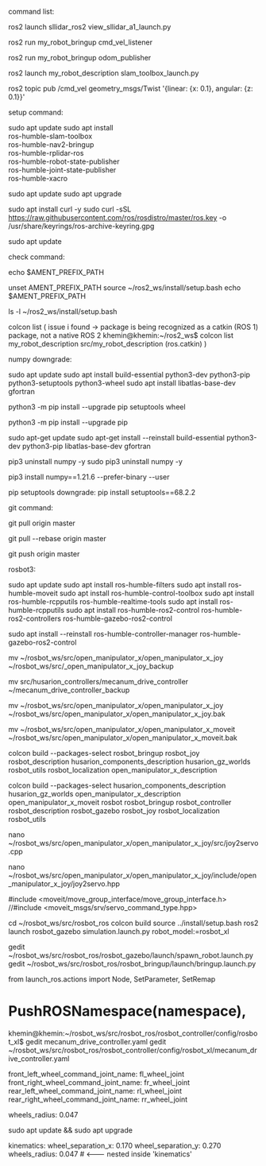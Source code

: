 command list:

ros2 launch sllidar_ros2 view_sllidar_a1_launch.py

ros2 run my_robot_bringup cmd_vel_listener

ros2 run my_robot_bringup odom_publisher

ros2 launch my_robot_description slam_toolbox_launch.py

ros2 topic pub /cmd_vel geometry_msgs/Twist '{linear: {x: 0.1}, angular: {z: 0.1}}'





setup command:

sudo apt update
sudo apt install \
    ros-humble-slam-toolbox \
    ros-humble-nav2-bringup \
    ros-humble-rplidar-ros \
    ros-humble-robot-state-publisher \
    ros-humble-joint-state-publisher \
    ros-humble-xacro


sudo apt update
sudo apt upgrade

sudo apt install curl -y
sudo curl -sSL https://raw.githubusercontent.com/ros/rosdistro/master/ros.key -o /usr/share/keyrings/ros-archive-keyring.gpg

sudo apt update





check command:

echo $AMENT_PREFIX_PATH

unset AMENT_PREFIX_PATH
source ~/ros2_ws/install/setup.bash
echo $AMENT_PREFIX_PATH

ls -l ~/ros2_ws/install/setup.bash

colcon list
(
issue i found -> package is being recognized as a catkin (ROS 1) package, not a native ROS 2
khemin@khemin:~/ros2_ws$ colcon list
my_robot_description	src/my_robot_description	(ros.catkin)
)



numpy downgrade:

sudo apt update
sudo apt install build-essential python3-dev python3-pip python3-setuptools python3-wheel
sudo apt install libatlas-base-dev gfortran

python3 -m pip install --upgrade pip setuptools wheel

python3 -m pip install --upgrade pip

sudo apt-get update
sudo apt-get install --reinstall build-essential python3-dev python3-pip libatlas-base-dev gfortran

pip3 uninstall numpy -y
sudo pip3 uninstall numpy -y

pip3 install numpy==1.21.6 --prefer-binary --user


pip setuptools downgrade:
pip install setuptools==68.2.2




git command:

git pull origin master

git pull --rebase origin master

git push origin master





rosbot3:

sudo apt update
sudo apt install ros-humble-filters
sudo apt install ros-humble-moveit
sudo apt install ros-humble-control-toolbox
sudo apt install ros-humble-rcpputils ros-humble-realtime-tools
sudo apt install ros-humble-rcpputils
sudo apt install ros-humble-ros2-control ros-humble-ros2-controllers ros-humble-gazebo-ros2-control

sudo apt install --reinstall ros-humble-controller-manager ros-humble-gazebo-ros2-control

mv ~/rosbot_ws/src/open_manipulator_x/open_manipulator_x_joy ~/rosbot_ws/src/_open_manipulator_x_joy_backup

mv src/husarion_controllers/mecanum_drive_controller ~/mecanum_drive_controller_backup

mv ~/rosbot_ws/src/open_manipulator_x/open_manipulator_x_joy ~/rosbot_ws/src/open_manipulator_x/open_manipulator_x_joy.bak

mv ~/rosbot_ws/src/open_manipulator_x/open_manipulator_x_moveit ~/rosbot_ws/src/open_manipulator_x/open_manipulator_x_moveit.bak


colcon build --packages-select rosbot_bringup rosbot_joy rosbot_description husarion_components_description husarion_gz_worlds rosbot_utils rosbot_localization open_manipulator_x_description

colcon build --packages-select husarion_components_description husarion_gz_worlds open_manipulator_x_description open_manipulator_x_moveit rosbot rosbot_bringup rosbot_controller rosbot_description rosbot_gazebo rosbot_joy rosbot_localization rosbot_utils

nano ~/rosbot_ws/src/open_manipulator_x/open_manipulator_x_joy/src/joy2servo.cpp

nano ~/rosbot_ws/src/open_manipulator_x/open_manipulator_x_joy/include/open_manipulator_x_joy/joy2servo.hpp

#include <moveit/move_group_interface/move_group_interface.h>
//#include <moveit_msgs/srv/servo_command_type.hpp>

cd ~/rosbot_ws/src/rosbot_ros
colcon build
source ../install/setup.bash
ros2 launch rosbot_gazebo simulation.launch.py robot_model:=rosbot_xl

gedit ~/rosbot_ws/src/rosbot_ros/rosbot_gazebo/launch/spawn_robot.launch.py
gedit ~/rosbot_ws/src/rosbot_ros/rosbot_bringup/launch/bringup.launch.py

from launch_ros.actions import Node, SetParameter, SetRemap
# PushROSNamespace(namespace),

khemin@khemin:~/rosbot_ws/src/rosbot_ros/rosbot_controller/config/rosbot_xl$ gedit mecanum_drive_controller.yaml 
gedit ~/rosbot_ws/src/rosbot_ros/rosbot_controller/config/rosbot_xl/mecanum_drive_controller.yaml

front_left_wheel_command_joint_name: fl_wheel_joint
front_right_wheel_command_joint_name: fr_wheel_joint
rear_left_wheel_command_joint_name: rl_wheel_joint
rear_right_wheel_command_joint_name: rr_wheel_joint

wheels_radius: 0.047

sudo apt update && sudo apt upgrade

kinematics:
      wheel_separation_x: 0.170
      wheel_separation_y: 0.270
      wheels_radius: 0.047   # <--- nested inside 'kinematics'
